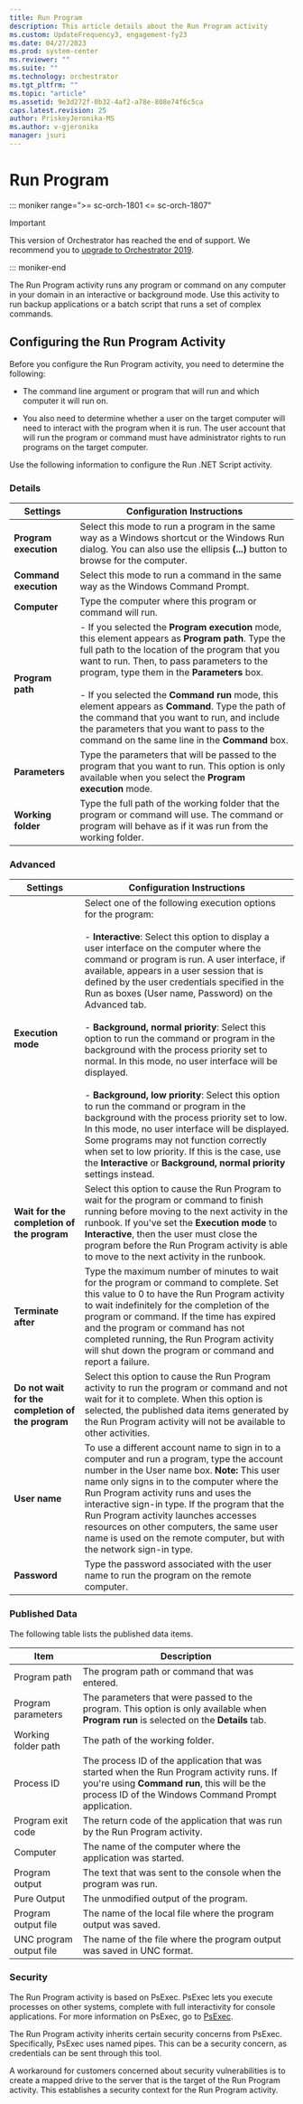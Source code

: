 ```yaml
---
title: Run Program
description: This article details about the Run Program activity
ms.custom: UpdateFrequency3, engagement-fy23
ms.date: 04/27/2023
ms.prod: system-center
ms.reviewer: ""
ms.suite: ""
ms.technology: orchestrator
ms.tgt_pltfrm: ""
ms.topic: "article"
ms.assetid: 9e3d272f-0b32-4af2-a78e-808e74f6c5ca
caps.latest.revision: 25
author: PriskeyJeronika-MS
ms.author: v-gjeronika
manager: jsuri
---
```

# Run Program

::: moniker range=">= sc-orch-1801 <= sc-orch-1807"

> [!IMPORTANT]
>
> This version of Orchestrator has reached the end of support. We recommend you to [upgrade to Orchestrator 2019](../index.yml).

::: moniker-end

The Run Program activity runs any program or command on any computer in your domain in an interactive or background mode. Use this activity to run backup applications or a batch script that runs a set of complex commands.  

## Configuring the Run Program Activity  
 Before you configure the Run Program activity, you need to determine the following:  

- The command line argument or program that will run and which computer it will run on.  

- You also need to determine whether a user on the target computer will need to interact with the program when it is run. The user account that will run the program or command must have administrator rights to run programs on the target computer.  

Use the following information to configure the Run .NET Script activity.  

### Details  

|Settings|Configuration Instructions|  
|--------------|--------------------------------|  
|**Program execution**|Select this mode to run a program in the same way as a Windows shortcut or the Windows Run dialog. You can also use the ellipsis **(...)** button to browse for the computer.|  
|**Command execution**|Select this mode to run a command in the same way as the Windows Command Prompt.|  
|**Computer**|Type the computer where this program or command will run.|  
|**Program path**|-   If you selected the **Program execution** mode, this element appears as **Program path**. Type the full path to the location of the program that you want to run. Then, to pass parameters to the program, type them in the **Parameters** box.<br /><br /> -   If you selected the **Command run** mode, this element appears as **Command**. Type the path of the command that you want to run, and include the parameters that you want to pass to the command on the same line in the **Command** box.|  
|**Parameters**|Type the parameters that will be passed to the program that you want to run. This option is only available when you select the **Program execution** mode.|  
|**Working folder**|Type the full path of the working folder that the program or command will use. The command or program will behave as if it was run from the working folder.|  

### Advanced  

|Settings|Configuration Instructions|  
|--------------|--------------------------------|  
|**Execution mode**|Select one of the following execution options for the program:<br /><br /> -   **Interactive**: Select this option to display a user interface on the computer where the command or program is run. A user interface, if available, appears in a user session that is defined by the user credentials specified in the Run as boxes (User name, Password) on the Advanced tab.<br /><br /> -   **Background, normal priority**: Select this option to run the command or program in the background with the process priority set to normal. In this mode, no user interface will be displayed.<br /><br /> -   **Background, low priority**: Select this option to run the command or program in the background with the process priority set to low. In this mode, no user interface will be displayed. Some programs may not function correctly when set to low priority. If this is the case, use the **Interactive** or **Background, normal priority** settings instead.|  
|**Wait for the completion of the program**|Select this option to cause the Run Program to wait for the program or command to finish running before moving to the next activity in the runbook. If you've set the **Execution mode** to **Interactive**, then the user must close the program before the Run Program activity is able to move to the next activity in the runbook.|  
|**Terminate after**|Type the maximum number of minutes to wait for the program or command to complete. Set this value to 0 to have the Run Program activity to wait indefinitely for the completion of the program or command. If the time has expired and the program or command has not completed running, the Run Program activity will shut down the program or command and report a failure.|  
|**Do not wait for the completion of the program**|Select this option to cause the Run Program activity to run the program or command and not wait for it to complete. When this option is selected, the published data items generated by the Run Program activity will not be available to other activities.|  
|**User name**|To use a different account name to sign in to a computer and run a program, type the account number in the User name box. **Note:**  This user name only signs in to the computer where the Run Program activity runs and uses the interactive sign-in type. If the program that the Run Program activity launches accesses resources on other computers, the same user name is used on the remote computer, but with the network sign-in type.|  
|**Password**|Type the password associated with the user name to run the program on the remote computer.|  

### Published Data  
 The following table lists the published data items.  

|Item|Description|  
|----------|-----------------|  
|Program path|The program path or command that was entered.|  
|Program parameters|The parameters that were passed to the program. This option is only available when **Program run** is selected on the **Details** tab.|  
|Working folder path|The path of the working folder.|  
|Process ID|The process ID of the application that was started when the Run Program activity runs. If you're using **Command run**, this will be the process ID of the Windows Command Prompt application.|  
|Program exit code|The return code of the application that was run by the Run Program activity.|  
|Computer|The name of the computer where the application was started.|  
|Program output|The text that was sent to the console when the program was run.|  
|Pure Output|The unmodified output of the program.|  
|Program output file|The name of the local file where the program output was saved.|  
|UNC program output file|The name of the file where the program output was saved in UNC format.|  

### Security  
 The Run Program activity is based on PsExec. PsExec lets you execute processes on other systems, complete with full interactivity for console applications. For more information on PsExec, go to [PsExec](/sysinternals/downloads/psexec).  

 The Run Program activity inherits certain security concerns from PsExec. Specifically, PsExec uses named pipes. This can be a security concern, as credentials can be sent through this tool.  

 A workaround for customers concerned about security vulnerabilities is to create a mapped drive to the server that is the target of the Run Program activity. This establishes a security context for the Run Program activity.